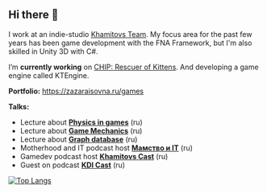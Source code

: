 ## Hi there 👋
I work at an indie-studio [Khamitovs Team](https://github.com/KhamitovsTeam). My focus area for the past few years has been game development with the FNA Framework, but I'm also skilled in Unity 3D with C#.

I’m **currently working** on [CHIP: Rescuer of Kittens](https://store.steampowered.com/app/1029830/CHIP_Rescuer_of_Kittens/). And developing a game engine called KTEngine.

**Portfolio:** https://zazaraisovna.ru/games

**Talks:**
- Lecture about [**Physics in games**](https://youtu.be/voR7CY-YoSs) (ru)
- Lecture about [**Game Mechanics**](https://youtu.be/EQKcC4enB7A) (ru)
- Lecture about [**Graph database**](https://www.youtube.com/watch?v=pVIXAJE4v3g) (ru)
- Motherhood and IT podcast host [**Мамство и IT**](https://momsandit.mave.digital/) (ru)
- Gamedev podcast host [**Khamitovs Cast**](https://podcast.khamitovs.team/) (ru)
- Guest on podcast [**KDI Cast**](https://youtu.be/hBHWjgHkn0w) (ru)

<!--
**zazaraisovna/zazaraisovna** is a ✨ _special_ ✨ repository because its `README.md` (this file) appears on your GitHub profile.

Here are some ideas to get you started:

- 🔭 I’m currently working on ...
- 🌱 I’m currently learning ...
- 👯 I’m looking to collaborate on ...
- 🤔 I’m looking for help with ...
- 💬 Ask me about ...
- 📫 How to reach me: ...
- 😄 Pronouns: ...
- ⚡ Fun fact: ...
-->

[![Top Langs](https://github-readme-stats.vercel.app/api/top-langs/?username=zazaraisovna&layout=compact)](https://github.com/anuraghazra/github-readme-stats)
